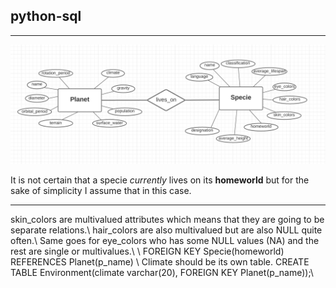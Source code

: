 ## python-sql 
---
![](./simple_csv.png "database ER diagram")
 
It is not certain that a specie *currently* lives on its **homeworld** but for the sake of simplicity I assume that in this case.


---
skin_colors are multivalued attributes which means that they are going to be separate relations.\\
hair_colors are also multivalued but are also NULL quite often.\\
Same goes for eye_colors who has some NULL values (NA) and the rest are single or multivalues.\\
\\
FOREIGN KEY Specie(homeworld) REFERENCES Planet(p_name) \\
Climate should be its own table. CREATE TABLE Environment(climate varchar(20), FOREIGN KEY Planet(p_name));\\
